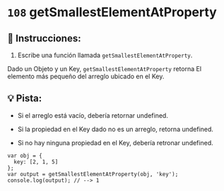 # `108` getSmallestElementAtProperty

## 📝 Instrucciones:

1. Escribe una función llamada `getSmallestElementAtProperty`.

Dado un Objeto y un Key, `getSmallestElementAtProperty` retorna El elemento más pequeño del arreglo ubicado en el Key. 
 
## :bulb: Pista:

* Si el arreglo está vacío, debería retornar undefined.

* Si la propiedad en el Key dado no es un arreglo, retorna undefined.

* Si no hay ninguna propiedad en el Key, debería retronar undefined.

```Js
var obj = {
  key: [2, 1, 5]
};
var output = getSmallestElementAtProperty(obj, 'key');
console.log(output); // --> 1
```